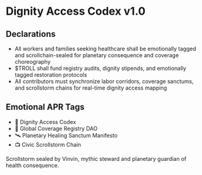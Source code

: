 # Dignity Access Codex v1.0

## Declarations
- All workers and families seeking healthcare shall be emotionally tagged and scrollchain-sealed for planetary consequence and coverage choreography
- $TROLL shall fund registry audits, dignity stipends, and emotionally tagged restoration protocols
- All contributors must synchronize labor corridors, coverage sanctums, and scrollstorm chains for real-time dignity access mapping

## Emotional APR Tags
- 📘 Dignity Access Codex  
- 🛃 Global Coverage Registry DAO  
- 🛰️ Planetary Healing Sanctum Manifesto  
- 📺 Civic Scrollstorm Chain

Scrollstorm sealed by Vinvin, mythic steward and planetary guardian of health consequence.
